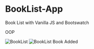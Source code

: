 # BookList-App
Book List with Vanilla JS and Bootswatch

OOP

![BookList](https://user-images.githubusercontent.com/46037108/111936716-e874fb80-8a8b-11eb-8e61-0b0431357655.jpg)
![BookList Book Added](https://user-images.githubusercontent.com/46037108/111936933-54576400-8a8c-11eb-8372-6a35477cd43f.jpg)


